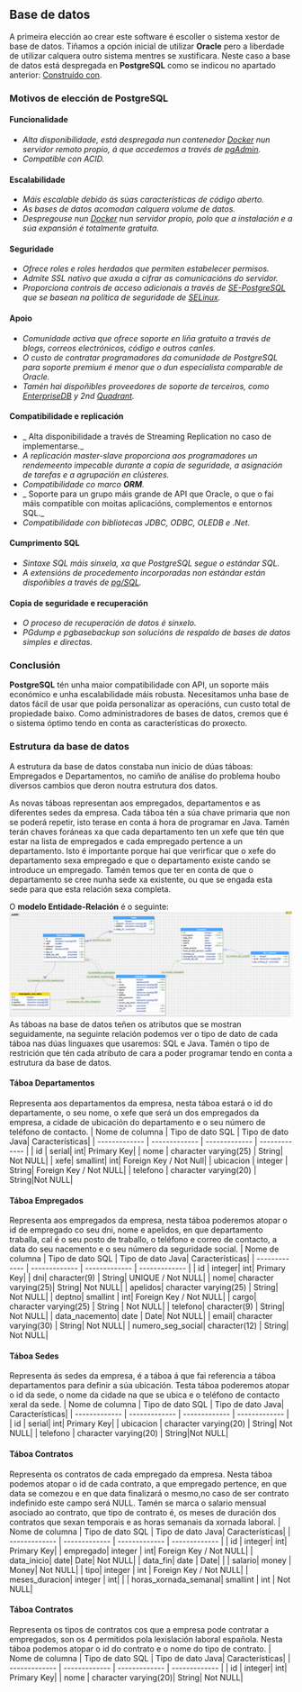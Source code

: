 ## Base de datos

A primeira elección ao crear este software é escoller o sistema xestor de base de datos. Tiñamos a opción inicial de utilizar **Oracle** pero a liberdade de utilizar calquera outro sistema mentres se xustificara. Neste caso a base de datos está despregada en **PostgreSQL** como se indicou no apartado anterior: [Construído con](https://github.com/PauloVazquezAcosta/DrogaPOP/blob/readme/README.md#constru%C3%ADdo-con). 

### Motivos de elección de PostgreSQL

#### Funcionalidade
-   _Alta disponibilidade, está despregada nun contenedor [Docker](https://www.docker.com/)  nun servidor remoto propio, á que accedemos a través de [pgAdmin](https://www.pgadmin.org/)._
- _Compatible con ACID._

####  Escalabilidade 
-   _Máis escalable debido ás súas características de código aberto._
-   _As bases de datos acomodan calquera volume de datos._
-   _Despregouse nun [Docker](https://www.docker.com/) nun servidor propio, polo que a instalación e a súa expansión é totalmente gratuita._

#### Seguridade
-   _Ofrece roles e roles herdados que permiten estabelecer permisos._
-   _Admite SSL nativo que axuda a cifrar as comunicacións do servidor._
-   _Proporciona controis de acceso adicionais a través de [SE-PostgreSQL](https://wiki.postgresql.org/wiki/SEPostgreSQL_Documentation) que se basean na política de seguridade de [SELinux](https://www.redhat.com/es/topics/linux/what-is-selinux)._

#### Apoio
- _Comunidade activa que ofrece soporte en liña gratuito a través de blogs, correos electrónicos, código e outros canles._
-   _O custo de contratar programadores da comunidade de PostgreSQL para soporte premium é menor que o dun especialista comparable de Oracle._
-   _Tamén hai dispoñibles proveedores de soporte de terceiros, como [EnterpriseDB](https://www.enterprisedb.com/) y 2nd [Quadrant](https://www.2ndquadrant.com/es/)._

#### Compatibilidade e replicación
-  _ Alta disponibilidade a través de Streaming Replication no caso de implementarse._
-   _A replicación master-slave proporciona aos programadores un rendemeento impecable durante a copia de seguridade, a asignación de tarefas e a agrupación en clústeres._
-  _Compatibilidade co marco **ORM**._
-  _ Soporte para un grupo máis grande de API que Oracle, o que o fai máis compatible con moitas aplicacións, complementos e entornos SQL._
-   _Compatibilidade con bibliotecas JDBC, ODBC, OLEDB e .Net._

#### Cumprimento SQL
-  _Sintaxe SQL máis sinxela, xa que PostgreSQL segue o estándar SQL._
-   _A extensións de procedemento incorporadas non estándar están dispoñibles a través de [pg/SQL](https://es.wikipedia.org/wiki/PL/PgSQL)._

#### Copia de seguridade e recuperación
-   _O proceso de recuperación de datos é sinxelo._
-   _PGdump e pgbasebackup son solucións de respaldo de bases de datos simples e directas._
### Conclusión
**PostgreSQL** tén unha maior compatibilidade con API, un soporte máis económico e unha escalabilidade máis robusta.  Necesitamos unha base de datos fácil de usar que poida personalizar as operacións, cun custo total de propiedade baixo. Como administradores de bases de datos, cremos que é o sistema óptimo tendo en conta as características do proxecto.

### Estrutura da base de datos
A estrutura da base de datos constaba nun inicio de dúas táboas: Empregados e Departamentos, no camiño de análise do problema houbo diversos cambios que deron noutra estrutura dos datos.

As novas táboas representan aos empregados, departamentos e as diferentes sedes da empresa. Cada táboa tén a súa chave primaria que non se poderá repetir, isto terase en conta á hora de programar en Java. Tamén terán chaves foráneas xa que cada departamento ten un xefe que tén que estar na lista de empregados e cada empregado pertence a un departamento. Isto é importante porque hai que verirficar que o xefe do departamento sexa empregado e que o departamento existe cando se introduce un empregado. Tamén temos que ter en conta de que o departamento se cree nunha sede xa existente, ou que se engada esta sede para que esta relación sexa completa.

O **modelo Entidade-Relación** é o seguinte:
![Modelo ER DrogaPOP](https://raw.githubusercontent.com/PauloVazquezAcosta/DrogaPOP/readme/images/Modelo%20ER%20DrogaPOP.png)
As táboas na base de datos teñen os atributos que se mostran seguidamente, na seguinte relación podemos ver o tipo de dato de cada táboa nas dúas linguaxes que usaremos: SQL e Java. Tamén o tipo de restrición que tén cada atributo de cara a poder programar tendo en conta a estrutura da base de datos.

#### Táboa Departamentos
Representa aos departamentos da empresa, nesta táboa estará o id do departamente, o seu nome, o xefe que será un dos empregados da empresa, a cidade de ubicación do departamento e o seu número de teléfono de contacto.
| Nome de columna  | Tipo de dato SQL | Tipo de dato Java| Características|
| ------------- | ------------- | ------------- | ------------- |
| id  | serial| int| Primary Key|
| nome  | character varying(25)  | String| Not NULL|
| xefe| smallint| int| Foreign Key / Not Null|
| ubicacion  | integer  | String| Foreign Key / Not NULL|
| telefono  | character varying(20)  | String|Not NULL|

#### Táboa Empregados
Representa aos empregados da empresa, nesta táboa poderemos atopar o id de empregado co seu dni, nome e apelidos, en que departamento traballa, cal é o seu posto de traballo, o teléfono e correo de contacto, a data do seu nacemento e o seu número da seguridade social.
| Nome de columna  | Tipo de dato SQL | Tipo de dato Java| Características|
| ------------- | ------------- | ------------- | ------------- |
| id  | integer| int| Primary Key|
| dni| character(9)  | String| UNIQUE / Not NULL|
| nome| character varying(25)| String| Not NULL|
| apelidos| character varying(25) | String| Not NULL|
| deptno| smallint  | int| Foreign Key / Not NULL|
| cargo| character varying(25)  | String | Not NULL|
| telefono| character(9)  | String| Not NULL|
| data_nacemento| date  | Date| Not NULL|
| email| character varying(30)  | String| Not NULL|
| numero_seg_social| character(12)  | String| Not NULL|

#### Táboa Sedes
Representa ás sedes da empresa, é a táboa á que fai referencia a táboa departamentos para definir a súa ubicación. Testa táboa poderemos atopar o id da sede, o nome da cidade na que se ubica e o teléfono de contacto xeral da sede.
| Nome de columna  | Tipo de dato SQL | Tipo de dato Java| Características|
| ------------- | ------------- | ------------- | ------------- |
| id  | serial| int| Primary Key|
| ubicacion  | character varying(20)  | String| Not NULL|
| telefono  | character varying(20)  | String|Not NULL|

#### Táboa Contratos
Representa os contratos de cada empregado da empresa. Nesta táboa podemos atopar o id de cada contrato, a que empregado pertence, en que data se comezou e en que data finalizará o mesmo,no caso de ser contrato indefinido este campo será NULL. Tamén se marca o salario mensual asociado ao contrato, que tipo de contrato é, os meses de duración dos contratos que sexan temporais e as horas semanais da xornada laboral.
| Nome de columna  | Tipo de dato SQL | Tipo de dato Java| Características|
| ------------- | ------------- | ------------- | ------------- |
| id  | integer| int| Primary Key|
| empregado| integer  | int| Foreign Key / Not NULL|
| data_inicio| date| Date| Not NULL|
| data_fin| date | Date| |
| salario| money  | Money| Not NULL|
| tipo| integer  | int | Foreign Key / Not NULL|
| meses_duracion| integer  | int| |
| horas_xornada_semanal| smallint  | int | Not NULL|

#### Táboa Contratos
Representa os tipos de contratos cos que a empresa pode contratar a empregados, son os 4 permitidos pola lexislación laboral española. Nesta táboa podemos atopar o id do contrato e o nome do tipo de contrato.
| Nome de columna  | Tipo de dato SQL | Tipo de dato Java| Características|
| ------------- | ------------- | ------------- | ------------- |
| id  | integer| int| Primary Key|
| nome  | character varying(20)| String| Not NULL|


